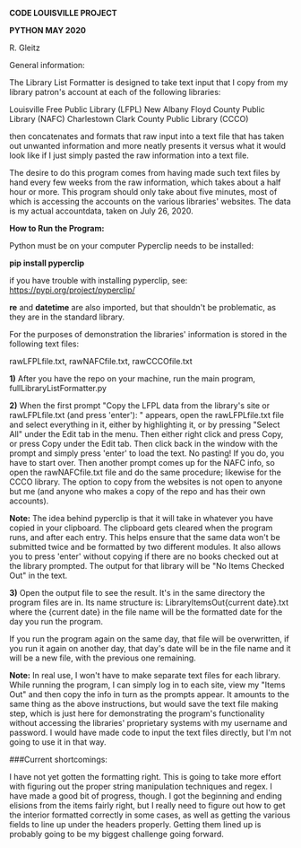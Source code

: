**CODE LOUISVILLE PROJECT**

**PYTHON MAY 2020**

R. Gleitz

General information:

The Library List Formatter is designed to take text input that I copy from my library patron's account at each of the following libraries:

Louisville Free Public Library (LFPL)
New Albany Floyd County Public Library (NAFC)
Charlestown Clark County Public Library (CCCO)

then concatenates and formats that raw input into a text file that has taken out unwanted information and more neatly presents it versus what it would look like if I just simply pasted the raw information into a text file.

The desire to do this program comes from having made such text files by hand every few weeks from the raw information, which takes about a half hour or more. This program should only take about five minutes, most of which is accessing the accounts on the various libraries' websites. The data is my actual accountdata, taken on July 26, 2020.


**How to Run the Program:**

Python must be on your computer
Pyperclip needs to be installed:

**pip install pyperclip**

if you have trouble with installing pyperclip, see:
https://pypi.org/project/pyperclip/

**re** and **datetime** are also imported, but that shouldn't be problematic, as they are in the standard library.

For the purposes of demonstration the libraries' information is stored in the following text files:

rawLFPLfile.txt, rawNAFCfile.txt, rawCCCOfile.txt

**1)** After you have the repo on your machine, run the main program, fullLibraryListFormatter.py

**2)** When the first prompt "Copy the LFPL data from the library's site or rawLFPLfile.txt (and press 'enter'): " appears, open the rawLFPLfile.txt file and select everything in it, either by highlighting it, or by pressing "Select All" under the Edit tab in the menu. Then either right click and press Copy, or press Copy under the Edit tab. Then click back in the window with the prompt and simply press 'enter' to load the text. No pasting! If you do, you have to start over.
Then another prompt comes up for the NAFC info, so open the rawNAFCfile.txt file and do the same procedure; likewise for the CCCO library. The option to copy from the websites is not open to anyone but me (and anyone who makes a copy of the repo and has their own accounts).

**Note:** The idea behind pyperclip is that it will take in whatever you have copied in your clipboard. The clipboard gets cleared when the program runs, and after each entry. This helps ensure that the same data won't be submitted twice and be formatted by two different modules. It also allows you to press 'enter' without copying if there are no books checked out at the library prompted. The output for that library will be "No Items Checked Out" in the text.

**3)** Open the output file to see the result. It's in the same directory the program files are in. Its name structure is: LibraryItemsOut{current date}.txt where the {current date} in the file name will be the formatted date for the day you run the program.

If you run the program again on the same day, that file will be overwritten, if you run it again on another day, that day's date will be in the file name and it will be a new file, with the previous one remaining.

**Note:** In real use, I won't have to make separate text files for each library. While running the program, I can simply log in to each site, view my "Items Out" and then copy the info in turn as the prompts appear. It amounts to the same thing as the above instructions, but would save the text file making step, which is just here for demonstrating the program's functionality without accessing the libraries' proprietary systems with my username and password. I would have made code to input the text files directly, but I'm not going to use it in that way.

###Current shortcomings:

I have not yet gotten the formatting right. This is going to take more effort with figuring out the proper string manipulation techniques and regex. I have made a good bit of progress, though. I got the beginning and ending elisions from the items fairly right, but I really need to figure out how to get the interior formatted correctly in some cases, as well as getting the various fields to line up under the headers properly. Getting them lined up is probably going to be my biggest challenge going forward.


